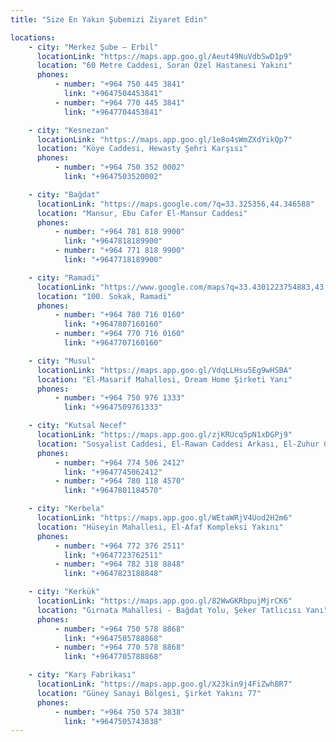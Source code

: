 ```yaml
---
title: "Size En Yakın Şubemizi Ziyaret Edin"

locations:
    - city: "Merkez Şube – Erbil"
      locationLink: "https://maps.app.goo.gl/Aeut49NuVdbSwD1p9"
      location: "60 Metre Caddesi, Soran Özel Hastanesi Yakını"
      phones:
          - number: "+964 750 445 3841"
            link: "+9647504453841"
          - number: "+964 770 445 3841"
            link: "+9647704453841"

    - city: "Kesnezan"
      locationLink: "https://maps.app.goo.gl/1e8o4sWmZXdYikQp7"
      location: "Köye Caddesi, Hewasty Şehri Karşısı"
      phones:
          - number: "+964 750 352 0002"
            link: "+9647503520002"

    - city: "Bağdat"
      locationLink: "https://maps.google.com/?q=33.325356,44.346588"
      location: "Mansur, Ebu Cafer El-Mansur Caddesi"
      phones:
          - number: "+964 781 818 9900"
            link: "+9647818189900"
          - number: "+964 771 818 9900"
            link: "+9647718189900"

    - city: "Ramadi"
      locationLink: "https://www.google.com/maps?q=33.4301223754883,43.354606628418"
      location: "100. Sokak, Ramadi"
      phones:
          - number: "+964 780 716 0160"
            link: "+9647807160160"
          - number: "+964 770 716 0160"
            link: "+9647707160160"

    - city: "Musul"
      locationLink: "https://maps.app.goo.gl/VdqLLHsu5Eg9wHSBA"
      location: "El-Masarif Mahallesi, Dream Home Şirketi Yanı"
      phones:
          - number: "+964 750 976 1333"
            link: "+9647509761333"

    - city: "Kutsal Necef"
      locationLink: "https://maps.app.goo.gl/zjKRUcq5pN1xDGPj9"
      location: "Sosyalist Caddesi, El-Rawan Caddesi Arkası, El-Zuhur Caddesi Tarafı"
      phones:
          - number: "+964 774 506 2412"
            link: "+9647745062412"
          - number: "+964 780 118 4570"
            link: "+9647801184570"

    - city: "Kerbela"
      locationLink: "https://maps.app.goo.gl/WEtaWRjV4Uod2H2m6"
      location: "Hüseyin Mahallesi, El-Afaf Kompleksi Yakını"
      phones:
          - number: "+964 772 376 2511"
            link: "+9647723762511"
          - number: "+964 782 318 8848"
            link: "+9647823188848"

    - city: "Kerkük"
      locationLink: "https://maps.app.goo.gl/82WwGKRbpujMjrCK6"
      location: "Gırnata Mahallesi - Bağdat Yolu, Şeker Tatlıcısı Yanı"
      phones:
          - number: "+964 750 578 8868"
            link: "+9647505788868"
          - number: "+964 770 578 8868"
            link: "+9647705788868"

    - city: "Karş Fabrikası"
      locationLink: "https://maps.app.goo.gl/X23kin9j4FiZwhBR7"
      location: "Güney Sanayi Bölgesi, Şirket Yakını 77"
      phones:
          - number: "+964 750 574 3838"
            link: "+9647505743838"
---
```

